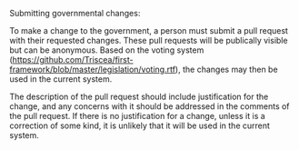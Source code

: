 Submitting governmental changes:

To make a change to the government, a person must submit a pull request with their requested changes. These pull requests will be publically visible but can be anonymous. Based on the voting system (https://github.com/Triscea/first-framework/blob/master/legislation/voting.rtf), the changes may then be used in the current system.

The description of the pull request should include justification for the change, and any concerns with it should be addressed in the comments of the pull request. If there is no justification for a change, unless it is a correction of some kind, it is unlikely that it will be used in the current system.
